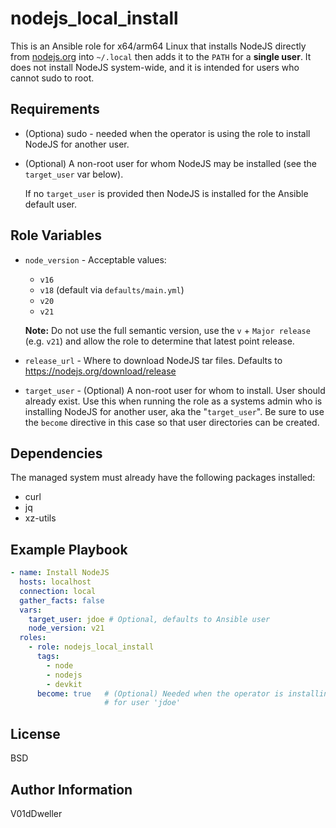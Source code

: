 # nodejs_local_install

This is an Ansible role for x64/arm64 Linux that installs NodeJS directly from
[nodejs.org](https://nodejs.org) into `~/.local` then adds it to the `PATH`
for a **single user**. It does not install NodeJS system-wide, and it is
intended for users who cannot sudo to root.

## Requirements

- (Optiona) sudo - needed when the operator is using the role to install
  NodeJS for another user.

- (Optional) A non-root user for whom NodeJS may be installed (see the
  `target_user` var below).

  If no `target_user` is provided then NodeJS is installed for the Ansible
  default user.

## Role Variables

- `node_version` - Acceptable values:

   - `v16`
   - `v18` (default via `defaults/main.yml`)
   - `v20`
   - `v21`

  **Note:** Do not use the full semantic version, use the `v` + `Major
  release` (e.g. `v21`) and allow the role to determine that latest point
  release.
- `release_url` - Where to download NodeJS tar files. Defaults to
  https://nodejs.org/download/release
- `target_user` - (Optional) A non-root user for whom to install. User should
  already exist. Use this when running the role as a systems admin who is
  installing NodeJS for another user, aka the "`target_user`". Be sure to use
  the `become` directive in this case so that user directories can be created.

## Dependencies

The managed system must already have the following packages installed:

 - curl
 - jq
 - xz-utils

## Example Playbook

```yaml
- name: Install NodeJS
  hosts: localhost
  connection: local
  gather_facts: false
  vars:
    target_user: jdoe # Optional, defaults to Ansible user
    node_version: v21
  roles:
    - role: nodejs_local_install
      tags:
        - node
        - nodejs
        - devkit
      become: true   # (Optional) Needed when the operator is installing 
                     # for user 'jdoe'
```

## License

BSD

## Author Information

V01dDweller

[modeline]: # ( vim: set nu relativenumber textwidth=78 colorcolumn=80: )
